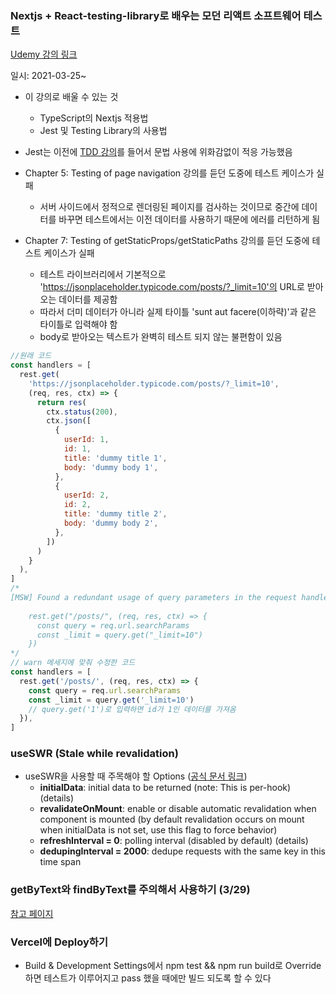### Nextjs + React-testing-library로 배우는 모던 리액트 소프트웨어 테스트

[Udemy 강의 링크](https://www.udemy.com/course/nextjs-react-testing-library-react/)

일시: 2021-03-25~

- 이 강의로 배울 수 있는 것

  - TypeScript의 Nextjs 적용법
  - Jest 및 Testing Library의 사용법

- Jest는 이전에 [TDD 강의](https://www.inflearn.com/course/%EB%94%B0%EB%9D%BC%ED%95%98%EB%A9%B0-%EB%B0%B0%EC%9A%B0%EB%8A%94-tdd)를 들어서 문법 사용에 위화감없이 적응 가능했음

- Chapter 5: Testing of page navigation 강의를 듣던 도중에 테스트 케이스가 실패

  - 서버 사이드에서 정적으로 렌더링된 페이지를 검사하는 것이므로 중간에 데이터를 바꾸면 테스트에서는 이전 데이터를 사용하기 때문에 에러를 리턴하게 됨

- Chapter 7: Testing of getStaticProps/getStaticPaths 강의를 듣던 도중에 테스트 케이스가 실패
  - 테스트 라이브러리에서 기본적으로 'https://jsonplaceholder.typicode.com/posts/?_limit=10'의 URL로 받아오는 데이터를 제공함
  - 따라서 더미 데이터가 아니라 실제 타이틀 'sunt aut facere(이하략)'과 같은 타이틀로 입력해야 함
  - body로 받아오는 텍스트가 완벽히 테스트 되지 않는 불편함이 있음

```javascript
//원래 코드
const handlers = [
  rest.get(
    'https://jsonplaceholder.typicode.com/posts/?_limit=10',
    (req, res, ctx) => {
      return res(
        ctx.status(200),
        ctx.json([
          {
            userId: 1,
            id: 1,
            title: 'dummy title 1',
            body: 'dummy body 1',
          },
          {
            userId: 2,
            id: 2,
            title: 'dummy title 2',
            body: 'dummy body 2',
          },
        ])
      )
    }
  ),
]
/*
[MSW] Found a redundant usage of query parameters in the request handler URL for "GET https://jsonplaceholder.typicode.com/todos/?_limit=10". Please match against a path instead, and access query parameters in the response resolver function:
    
    rest.get("/posts/", (req, res, ctx) => {
      const query = req.url.searchParams
      const _limit = query.get("_limit=10")
    })      
*/
// warn 메세지에 맞춰 수정한 코드
const handlers = [
  rest.get('/posts/', (req, res, ctx) => {
    const query = req.url.searchParams
    const _limit = query.get('_limit=10')
    // query.get('1')로 입력하면 id가 1인 데이터를 가져옴
  }),
]
```

### useSWR (Stale while revalidation)

- useSWR을 사용할 때 주목해야 할 Options ([공식 문서 링크](https://swr.vercel.app/docs/options))
  - **initialData**: initial data to be returned (note: This is per-hook) (details)
  - **revalidateOnMount**: enable or disable automatic revalidation when component is mounted (by default revalidation occurs on mount when initialData is not set, use this flag to force behavior)
  - **refreshInterval = 0**: polling interval (disabled by default) (details)
  - **dedupingInterval = 2000**: dedupe requests with the same key in this time span

### getByText와 findByText를 주의해서 사용하기 (3/29)

[참고 페이지](https://blog.rhostem.com/posts/2020-10-15-beginners-guide-to-testing-react-2)

### Vercel에 Deploy하기

- Build & Development Settings에서 npm test && npm run build로 Override하면 테스트가 이루어지고 pass 했을 때에만 빌드 되도록 할 수 있다
